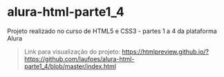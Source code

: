 # alura-html-parte1_4
Projeto realizado no curso de HTML5 e CSS3 - partes 1 a 4 da plataforma Alura

> Link para visualização do projeto: https://htmlpreview.github.io/?https://github.com/laufoes/alura-html-parte1_4/blob/master/index.html
